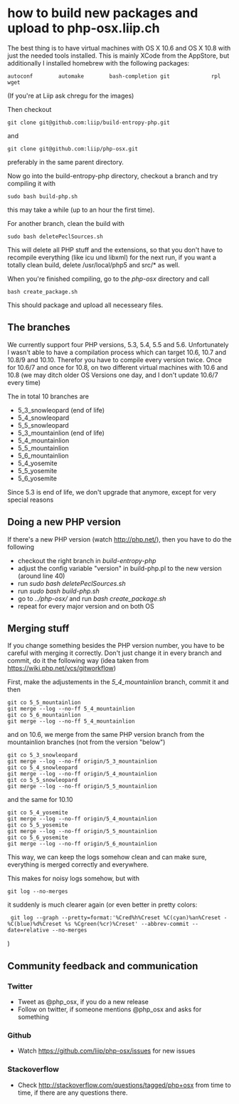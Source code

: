 # how to build new packages and upload to php-osx.liip.ch

The best thing is to have virtual machines with OS X 10.6 and OS X 10.8 with just the needed tools installed. This is mainly XCode from the AppStore, but additionally I installed homebrew with the following packages:

    autoconf        automake        bash-completion git             rpl             wget

(If you're at Liip ask chregu for the images)

Then checkout

    git clone git@github.com:liip/build-entropy-php.git
and

    git clone git@github.com:liip/php-osx.git

preferably in the same parent directory.

Now go into the build-entropy-php directory, checkout a branch and try compiling it with

    sudo bash build-php.sh

this may take a while (up to an hour the first time).

For another branch, clean the build with

    sudo bash deletePeclSources.sh

This will delete all PHP stuff and the extensions, so that you don't have to recompile everything (like icu und libxml) for the next run, if you want a totally clean build, delete /usr/local/php5 and src/* as well.

When you're finished compiling, go to the _php-osx_ directory and call

    bash create_package.sh

This should package and upload all necesseary files.

## The branches

We currently support four PHP versions, 5.3, 5.4, 5.5 and 5.6.  Unfortunately I wasn't able to have a compilation process which can target 10.6, 10.7 and 10.8/9 and 10.10. Therefor you have to compile every version twice. Once for 10.6/7 and once for 10.8, on two different virtual machines with 10.6 and 10.8 (we may ditch older OS Versions one day, and I don't update 10.6/7 every time)

The in total 10 branches are

* 5_3_snowleopard (end of life)
* 5_4_snowleopard
* 5_5_snowleopard
* 5_3_mountainlion (end of life)
* 5_4_mountainlion
* 5_5_mountainlion
* 5_6_mountainlion
* 5_4_yosemite
* 5_5_yosemite
* 5_6_yosemite

Since 5.3 is end of life, we don't upgrade that anymore, except for very special reasons

## Doing a new PHP version

If there's a new PHP version (watch http://php.net/), then you have to do the following

* checkout the right branch in _build-entropy-php_
* adjust the config variable "version" in build-php.pl to the new version (around line 40)
* run _sudo bash deletePeclSources.sh_
* run _sudo bash build-php.sh_
* go to _../php-osx/_ and run _bash create_package.sh_
* repeat for every major version and on both OS

## Merging stuff

If you change something besides the PHP version number, you have to be careful with merging it correctly. Don't just change it in every branch and commit, do it the following way (idea taken from https://wiki.php.net/vcs/gitworkflow)

First, make the adjustements in the _5_4_mountainlion_ branch, commit it and then

    git co 5_5_mountainlion
    git merge --log --no-ff 5_4_mountainlion
    git co 5_6_mountainlion
    git merge --log --no-ff 5_4_mountainlion

and on 10.6, we merge from the same PHP version branch from the mountainlion branches (not from the version "below")

    git co 5_3_snowleopard
    git merge --log --no-ff origin/5_3_mountainlion
    git co 5_4_snowleopard
    git merge --log --no-ff origin/5_4_mountainlion
    git co 5_5_snowleopard
    git merge --log --no-ff origin/5_5_mountainlion

and the same for 10.10

    git co 5_4_yosemite
    git merge --log --no-ff origin/5_4_mountainlion
    git co 5_5_yosemite
    git merge --log --no-ff origin/5_5_mountainlion
    git co 5_6_yosemite
    git merge --log --no-ff origin/5_6_mountainlion


This way, we can keep the logs somehow clean and can make sure, everything is merged correctly and everywhere.

This makes for noisy logs somehow, but with

    git log --no-merges

it suddenly is much clearer again (or even better in pretty colors:

     git log --graph --pretty=format:'%Cred%h%Creset %C(cyan)%an%Creset -%C(blue)%d%Creset %s %Cgreen(%cr)%Creset' --abbrev-commit --date=relative --no-merges

)


## Community feedback and communication

### Twitter

* Tweet as @php_osx, if you do a new release
* Follow on twitter, if someone mentions @php_osx and asks for something

### Github

* Watch https://github.com/liip/php-osx/issues for new issues

### Stackoverflow

* Check http://stackoverflow.com/questions/tagged/php+osx from time to time, if there are any questions there.



